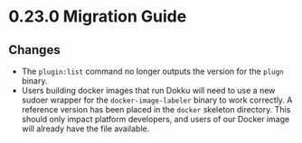 # 0.23.0 Migration Guide

## Changes

- The `plugin:list` command no longer outputs the version for the `plugn` binary.
- Users building docker images that run Dokku will need to use a new sudoer wrapper for the `docker-image-labeler` binary to work correctly. A reference version has been placed in the `docker` skeleton directory. This should only impact platform developers, and users of our Docker image will already have the file available.

